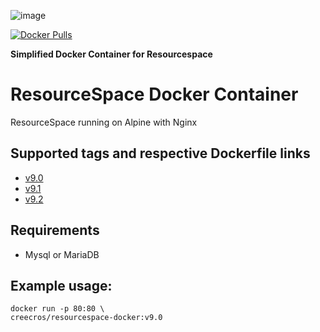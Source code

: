 ![image](https://user-images.githubusercontent.com/26339368/60102174-2b753400-972b-11e9-80c4-166c4d64c85a.png)

[![Docker Pulls](https://img.shields.io/docker/pulls/creecros/resourcespace-docker?style=flat-square)](https://hub.docker.com/r/creecros/resourcespace-docker)

**Simplified Docker Container for Resourcespace**

# ResourceSpace Docker Container
ResourceSpace running on Alpine  with Nginx

## Supported tags and respective Dockerfile links
- [v9.0](https://github.com/creecros/resourcespace-docker/tree/v9.0)
- [v9.1](https://github.com/creecros/resourcespace-docker/tree/v9.1)
- [v9.2](https://github.com/creecros/resourcespace-docker/tree/v9.2)

## Requirements
- Mysql or MariaDB 

## Example usage:
```
docker run -p 80:80 \
creecros/resourcespace-docker:v9.0
```

